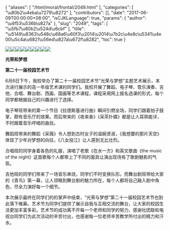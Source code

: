 {
    "aliases": [
        "/html/moral/frontal/2049.html"
    ],
    "categories": [
        "\u80b2\u4eba\u7279\u8272"
    ],
    "contributors": [],
    "date": "2017-06-09T00:00:00+08:00",
    "isCJKLanguage": true,
    "params": {
        "author": "\u4f53\u536b\u827a"
    },
    "slug": "2049",
    "tags": [
        "\u5fb7\u80b2\u524d\u6cbf"
    ],
    "title": "\u5149\u8363\u548c\u68a6\u60f3\u2014\u2014\u7b2c\u4e8c\u5341\u4e00\u5c4a\u6821\u56ed\u827a\u672f\u8282",
    "toc": true
}

![](https://cdn.tfls.online/mirror/full/28d8ceb52b0ffe6b83e55378cd242113daafc8a2.jpg)![](https://cdn.tfls.online/mirror/full/fa4146bca150e875a677990de3ee9f567b021841.jpg)![](https://cdn.tfls.online/mirror/full/863b45d1584a1399661e4ec10738946bd90410dc.jpg)![](https://cdn.tfls.online/mirror/full/f6bb2142f8b5958427004a632173af38163b9403.jpg)![](https://cdn.tfls.online/mirror/full/cd8af868cb12f8756833de76d8dc15d2c28d6d0d.jpg)![](https://cdn.tfls.online/mirror/full/399eff33b06d3a57787555348a96aee8293aa155.jpg)![](https://cdn.tfls.online/mirror/full/64c20953a2b9d1c60ce781bb17d2d547d647f39a.jpg)![](https://cdn.tfls.online/mirror/full/48ee9e1ad2d648cd4ebf5721b9ba727299171f6d.jpg)![](https://cdn.tfls.online/mirror/full/290c3f2c03200199681d7db973456f993cb13d8c.jpg)




  





**光荣****和****梦想**




**第二十一届校园艺术节**



  


6月6日下午，我校举办了第二十一届校园艺术节“光荣与梦想”主题艺术展示，本次进行展示的高一年级艺术课的同学们。我校开展了舞蹈、电子琴、管乐演奏、吉他、合唱、舞台剧、西画、国画等艺术课程，课程采用网上报名选课的形式，每个同学都根据自己的兴趣进行了选择。




电子琴班带来的第一个节目《拉德斯基进行曲》瞬间引燃全场，同学们跟着拍子鼓掌，颇有音乐厅的效果。而后带来的《夜来香》《采茶扑蝶》都是让人耳熟能详，不时跟着音乐哼唱的曲目。




舞蹈班带来的舞蹈《采薇》令人想到古时女子的温婉贤淑，《我想要的那片天空》体现了少年对梦想的向往，《八女投江》让人感到无比壮烈。




合唱班的同学身着各色的礼服，演唱了老歌《在水一方》和英文歌曲《the music of the night》这首歌每个人都带上了不同的面具让演出现场有了歌剧魅影的气氛。




吉他班的同学们带来了一场音乐串烧，同学们不时变换队形。而舞台剧班带给大家的《青鸟》第一幕，让人领略到舞台剧的魅力所在，每个人都将自己融入剧中角色，尽全力演好每一个细节。




本次展示最终在同学们的的掌声中结束，“光荣与梦想”第二十一届校园艺术节也到此落下帷幕。艺术节为同学们提供了展示自我与互相交流的舞台，让大家的校园生活更加丰富多彩。艺术节的成功离不开每一个老师和同学的努力，感谢社团联和电视台同学们为此次活动的辛苦付出，也感谢每一位老师辛苦教学所付出的精力和汗水。




  



